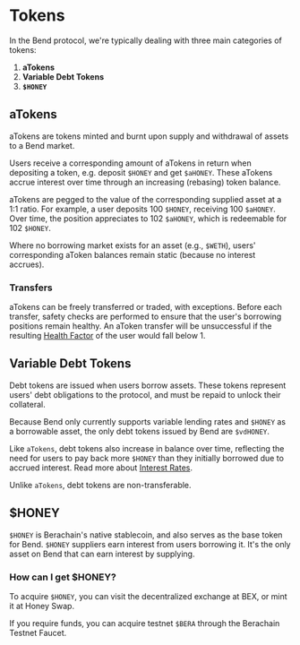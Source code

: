 <script setup>
  import config from '@berachain/config/constants.json';
  import Token from '@berachain/ui/Token';
</script>

# Tokens

In the Bend protocol, we're typically dealing with three main categories of tokens:

1. **aTokens**
2. **Variable Debt Tokens**
3. **`$HONEY`**

## aTokens

<p>
  <Token title="$aHONEY" image="/assets/ahoney.png" />
</p>

aTokens are tokens minted and burnt upon supply and withdrawal of assets to a Bend market.

Users receive a corresponding amount of aTokens in return when depositing a token, e.g. deposit `$HONEY` and get `$aHONEY`. These aTokens accrue interest over time through an increasing (rebasing) token balance.

aTokens are pegged to the value of the corresponding supplied asset at a 1:1 ratio. For example, a user deposits 100 `$HONEY`, receiving 100 `$aHONEY`. Over time, the position appreciates to 102 `$aHONEY`, which is redeemable for 102 `$HONEY`.

Where no borrowing market exists for an asset (e.g., `$WETH`), users' corresponding aToken balances remain static (because no interest accrues).

### Transfers

aTokens can be freely transferred or traded, with exceptions. Before each transfer, safety checks are performed to ensure that the user's borrowing positions remain healthy. An aToken transfer will be unsuccessful if the resulting [Health Factor](/learn/lending-protocol/liquidations#liquidation-triggers) of the user would fall below 1.

## Variable Debt Tokens

Debt tokens are issued when users borrow assets. These tokens represent users' debt obligations to the protocol, and must be repaid to unlock their collateral.

Because Bend only currently supports variable lending rates and `$HONEY` as a borrowable asset, the only debt tokens issued by Bend are `$vdHONEY`.

Like `aTokens`, debt tokens also increase in balance over time, reflecting the need for users to pay back more `$HONEY` than they initially borrowed due to accrued interest. Read more about [Interest Rates](/learn/lending-protocol/interest-rates).

Unlike `aTokens`, debt tokens are non-transferable.

## $HONEY

<p>
  <Token title="$HONEY" image="/assets/honey.png" />
</p>

`$HONEY` is Berachain's native stablecoin, and also serves as the base token for Bend. `$HONEY` suppliers earn interest from users borrowing it. It's the only asset on Bend that can earn interest by supplying.

### How can I get $HONEY?

To acquire `$HONEY`, you can visit the decentralized exchange at <a target="_blank" :href="config.testnet.dapps.bex.url">BEX</a>, or mint it at <a target="_blank" :href="config.testnet.dapps.honeySwap.url">Honey Swap</a>.

If you require funds, you can acquire testnet `$BERA` through the <a target="_blank" :href="config.testnet.faucetUrl">Berachain Testnet Faucet</a>.
